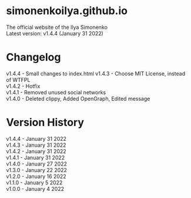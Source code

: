 # simonenkoilya.github.io
The official website of the Ilya Simonenko  
Latest version: v1.4.4 (January 31 2022)  

# Changelog
v1.4.4 - Small changes to index.html
v1.4.3 - Choose MIT License, instead of WTFPL  
v1.4.2 - Hotfix  
v1.4.1 - Removed unused social networks  
v1.4.0 - Deleted clippy, Added OpenGraph, Edited message  

# Version History
v1.4.4 - January 31 2022  
v1.4.3 - January 31 2022  
v1.4.2 - January 31 2022  
v1.4.1 - January 31 2022  
v1.4.0 - January 27 2022  
v1.3.0 - January 22 2022  
v1.2.0 - January 16 2022  
v1.1.0 - January 5 2022  
v1.0.0 - January 4 2022  
